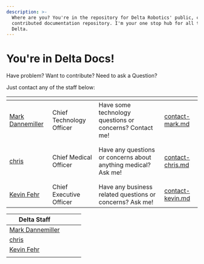 ```yaml
---
description: >-
  Where are you? You're in the repository for Delta Robotics' public, community
  contributed documentation repository. I'm your one stop hub for all things
  Delta.
---
```


# You're in Delta Docs!

Have problem? Want to contribute? Need to ask a Question?&#x20;

Just contact any of the staff below:



<table data-view="cards" data-full-width="true"><thead><tr><th data-type="users" data-multiple></th><th></th><th></th><th data-type="content-ref"></th></tr></thead><tbody><tr><td><a href="https://app.gitbook.com/u/FsL1HZ5nhMgejrxyKBdVtrRTpLf1">Mark Dannemiller</a></td><td>Chief Technology Officer</td><td>Have some technology questions or concerns? Contact me!</td><td><a href="i-am-contact-stuff/contact-mark.md">contact-mark.md</a></td></tr><tr><td></td><td></td><td></td><td></td></tr><tr><td></td><td></td><td></td><td></td></tr><tr><td><a href="https://app.gitbook.com/u/BcRjloczP5fOedrZPImbfPGRCX13">chris</a></td><td>Chief Medical Officer</td><td>Have any questions or concerns about anything medical? Ask me!</td><td><a href="i-am-contact-stuff/contact-chris.md">contact-chris.md</a></td></tr><tr><td></td><td></td><td></td><td></td></tr><tr><td></td><td></td><td></td><td></td></tr><tr><td><a href="https://app.gitbook.com/u/1iwaI01y9rWF0Pu0rzInkGUu9rz2">Kevin Fehr</a></td><td>Chief Executive Officer</td><td>Have any business related questions or concerns? Ask me!</td><td><a href="i-am-contact-stuff/contact-kevin.md">contact-kevin.md</a></td></tr></tbody></table>



<table data-full-width="true"><thead><tr><th data-type="users" data-multiple>Delta Staff</th><th></th><th></th><th data-type="users" data-multiple></th></tr></thead><tbody><tr><td><a href="https://app.gitbook.com/u/FsL1HZ5nhMgejrxyKBdVtrRTpLf1">Mark Dannemiller</a></td><td></td><td></td><td></td></tr><tr><td><a href="https://app.gitbook.com/u/BcRjloczP5fOedrZPImbfPGRCX13">chris</a></td><td></td><td></td><td></td></tr><tr><td><a href="https://app.gitbook.com/u/1iwaI01y9rWF0Pu0rzInkGUu9rz2">Kevin Fehr</a></td><td></td><td></td><td></td></tr><tr><td></td><td></td><td></td><td></td></tr></tbody></table>

